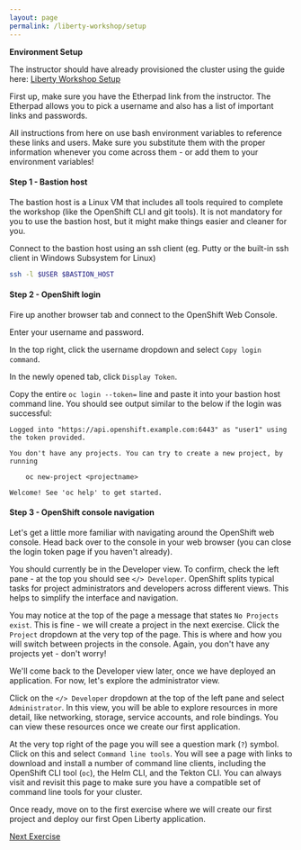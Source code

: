 ```yaml
---
layout: page
permalink: /liberty-workshop/setup
---
```

__Environment Setup__

The instructor should have already provisioned the cluster using the guide here: [Liberty Workshop Setup](https://github.com/mattparko/liberty-workshop-setup)

First up, make sure you have the Etherpad link from the instructor. The Etherpad allows you to pick a username and also has a list of important links and passwords.

All instructions from here on use bash environment variables to reference these links and users. Make sure you substitute them with the proper information whenever you come across them - or add them to your environment variables!

#### Step 1 - Bastion host
The bastion host is a Linux VM that includes all tools required to complete the workshop (like the OpenShift CLI and git tools). It is not mandatory for you to use the bastion host, but it might make things easier and cleaner for you.

Connect to the bastion host using an ssh client (eg. Putty or the built-in ssh client in Windows Subsystem for Linux)
```bash
ssh -l $USER $BASTION_HOST
```

#### Step 2 - OpenShift login
Fire up another browser tab and connect to the OpenShift Web Console.

Enter your username and password.

In the top right, click the username dropdown and select `Copy login command`.

In the newly opened tab, click `Display Token`.

Copy the entire `oc login --token=` line and paste it into your bastion host command line. You should see output similar to the below if the login was successful:
```
Logged into "https://api.openshift.example.com:6443" as "user1" using the token provided.

You don't have any projects. You can try to create a new project, by running

    oc new-project <projectname>

Welcome! See 'oc help' to get started.
```

#### Step 3 - OpenShift console navigation
Let's get a little more familiar with navigating around the OpenShift web console. Head back over to the console in your web browser (you can close the login token page if you haven't already).

You should currently be in the Developer view. To confirm, check the left pane - at the top you should see `</> Developer`. OpenShift splits typical tasks for project administrators and developers across different views. This helps to simplify the interface and navigation.

You may notice at the top of the page a message that states `No Projects exist`. This is fine - we will create a project in the next exercise. Click the `Project` dropdown at the very top of the page. This is where and how you will switch between projects in the console. Again, you don't have any projects yet - don't worry!

We'll come back to the Developer view later, once we have deployed an application. For now, let's explore the administrator view.

Click on the `</> Developer` dropdown at the top of the left pane and select `Administrator`. In this view, you will be able to explore resources in more detail, like networking, storage, service accounts, and role bindings. You can view these resources once we create our first application.

At the very top right of the page you will see a question mark (`?`) symbol. Click on this and select `Command line tools`. You will see a page with links to download and install a number of command line clients, including the OpenShift CLI tool (`oc`), the Helm CLI, and the Tekton CLI. You can always visit and revisit this page to make sure you have a compatible set of command line tools for your cluster.

Once ready, move on to the first exercise where we will create our first project and deploy our first Open Liberty application.

[Next Exercise](exercise01)
